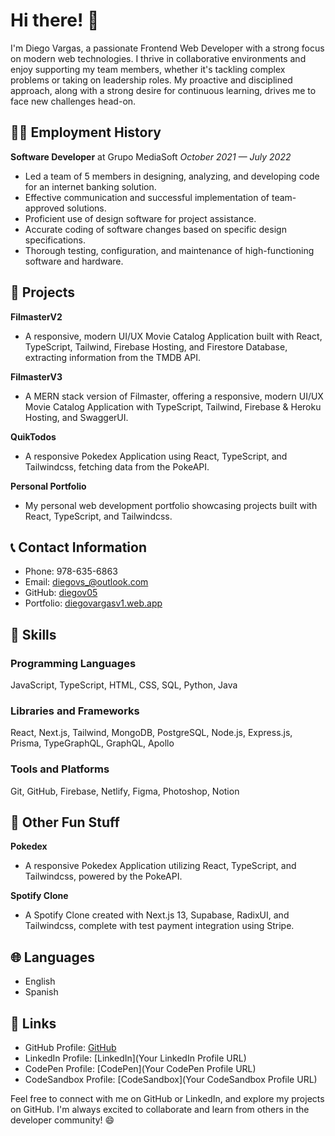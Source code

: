 # Hi there! 👋

I'm Diego Vargas, a passionate Frontend Web Developer with a strong focus on modern web technologies. I thrive in collaborative environments and enjoy supporting my team members, whether it's tackling complex problems or taking on leadership roles. My proactive and disciplined approach, along with a strong desire for continuous learning, drives me to face new challenges head-on.

## 👨‍💻 Employment History

**Software Developer** at Grupo MediaSoft
*October 2021 — July 2022*

- Led a team of 5 members in designing, analyzing, and developing code for an internet banking solution.
- Effective communication and successful implementation of team-approved solutions.
- Proficient use of design software for project assistance.
- Accurate coding of software changes based on specific design specifications.
- Thorough testing, configuration, and maintenance of high-functioning software and hardware.

## 🚀 Projects

**FilmasterV2**
- A responsive, modern UI/UX Movie Catalog Application built with React, TypeScript, Tailwind, Firebase Hosting, and Firestore Database, extracting information from the TMDB API.

**FilmasterV3**
- A MERN stack version of Filmaster, offering a responsive, modern UI/UX Movie Catalog Application with TypeScript, Tailwind, Firebase & Heroku Hosting, and SwaggerUI.

**QuikTodos**
- A responsive Pokedex Application using React, TypeScript, and Tailwindcss, fetching data from the PokeAPI.

**Personal Portfolio**
- My personal web development portfolio showcasing projects built with React, TypeScript, and Tailwindcss.

## 📞 Contact Information

- Phone: 978-635-6863
- Email: diegovs_@outlook.com
- GitHub: [diegov05](https://github.com/diegov05)
- Portfolio: [diegovargasv1.web.app](https://diegovargasv1.web.app)

## 💼 Skills

### Programming Languages
JavaScript, TypeScript, HTML, CSS, SQL, Python, Java

### Libraries and Frameworks
React, Next.js, Tailwind, MongoDB, PostgreSQL, Node.js, Express.js, Prisma, TypeGraphQL, GraphQL, Apollo

### Tools and Platforms
Git, GitHub, Firebase, Netlify, Figma, Photoshop, Notion

## 🎉 Other Fun Stuff

**Pokedex**
- A responsive Pokedex Application utilizing React, TypeScript, and Tailwindcss, powered by the PokeAPI.

**Spotify Clone**
- A Spotify Clone created with Next.js 13, Supabase, RadixUI, and Tailwindcss, complete with test payment integration using Stripe.

## 🌐 Languages

- English
- Spanish

## 🔗 Links

- GitHub Profile: [GitHub](https://github.com/diegov05)
- LinkedIn Profile: [LinkedIn](Your LinkedIn Profile URL)
- CodePen Profile: [CodePen](Your CodePen Profile URL)
- CodeSandbox Profile: [CodeSandbox](Your CodeSandbox Profile URL)

Feel free to connect with me on GitHub or LinkedIn, and explore my projects on GitHub. I'm always excited to collaborate and learn from others in the developer community! 😄

